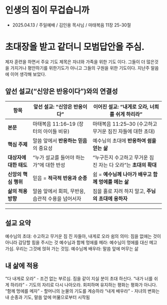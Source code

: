 # 인생의 짐이 무겁습니까
* 2025.04.13 / 주일예배 / 김인용 목사님 / 마태복음 11장 25-30절 

# 초대장을 받고 같더니 모범답안을 주심.
제자 훈련을 하면서 주요 기도 제목은 자녀와 가족을 위한 기도 이다. 그들이 더 많은것을 가지거나 평안하기를 위한기도가 아니고 그들의 구원을 위한 기도이다. 지난주 말씀에 이어 생각해 보았다. 

## 앞선 설교(“신앙은 반응이다”)와의 연결성

| 항목                        | 앞선 설교: “신앙은 반응이다”                                 | 이어진 설교: “내게로 오라, 너희를 쉬게 하리라”                     |
|---------------------------|-------------------------------------------------------------|------------------------------------------------------------------|
| **본문**                   | 마태복음 11:16–19 (장터의 아이들 비유)                      | 마태복음 11:25–30 (수고하고 무거운 짐진 자들에 대한 초대)        |
| **핵심 주제**              | 말씀 앞에서 **반응하는 믿음**의 중요성                     | 예수님의 초대에 **반응하여 쉼을 얻는 삶**                         |
| **대상자에 대한 태도**     | “누가 설교를 들어야 하는가”에 대한 반성                     | “누구든지 수고하고 무거운 짐 진 자는 다 오라”는 **초대의 확대** |
| **신앙의 핵심 행위**       | 믿음 = **적극적 반응과 순종**                              | 쉼 = **예수님께 나아가 배우고 함께 멍에를 메는 삶**              |
| **삶의 적용 방향**         | 말씀 앞에서 회피, 무반응, 습관적 수용을 넘어서자           | 짐을 홀로 지려 하지 말고, **주님의 초대에 응하자**               |

---

## 설교 요약
예수님의 초대: 수고하고 무거운 짐 진 자들아, 내게로 오라
쉼의 의미: 짐을 없애는 것이 아니라 감당할 힘을 주시는 것
예수님과 함께 멍에를 메라: 예수님이 멍에를 대신 메고 가심. 우리는 그것에 얹혀 가는 것임.
예수님께 배우라: 말씀 앞에 머무는 삶

## 내 삶에 적용
“다 내게로 오라”	- 조건 없는 부르심. 짐을 같이 지실 분이 초대 하신다. 
“내가 너를 쉬게 하리라”	- 기도의 자리로 다시 나아오라. 회피하며 유지하는 평화는 평화가 아니다. 
“함께 멍에를 메자”	- 할머니의 눈물의 기도를 계승하라
“내게 배우라”	- 자녀의 변화는 내 순종과 기도, 말씀 앞에 머묾으로부터 시작됨
